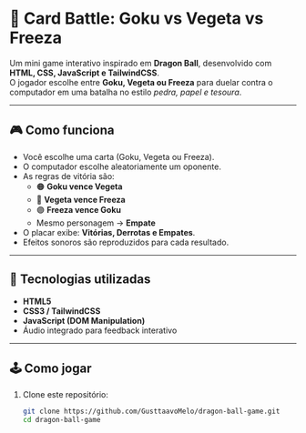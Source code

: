 # 🐉 Card Battle: Goku vs Vegeta vs Freeza

Um mini game interativo inspirado em **Dragon Ball**, desenvolvido com **HTML, CSS, JavaScript e TailwindCSS**.  
O jogador escolhe entre **Goku, Vegeta ou Freeza** para duelar contra o computador em uma batalha no estilo *pedra, papel e tesoura*.  

---

## 🎮 Como funciona

- Você escolhe uma carta (Goku, Vegeta ou Freeza).  
- O computador escolhe aleatoriamente um oponente.  
- As regras de vitória são:  
  - 🟠 **Goku vence Vegeta**  
  - 🔵 **Vegeta vence Freeza**  
  - 🟣 **Freeza vence Goku**  
  - Mesmo personagem → **Empate**  
- O placar exibe: **Vitórias, Derrotas e Empates**.  
- Efeitos sonoros são reproduzidos para cada resultado.  

---

## 🚀 Tecnologias utilizadas

- **HTML5**
- **CSS3 / TailwindCSS**
- **JavaScript (DOM Manipulation)**
- Áudio integrado para feedback interativo  

---

## 🕹️ Como jogar

1. Clone este repositório:
   ```bash
   git clone https://github.com/GusttaavoMelo/dragon-ball-game.git
   cd dragon-ball-game

